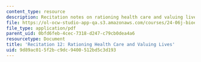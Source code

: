 ```yaml
---
content_type: resource
description: Recitation notes on rationing health care and valuing lives.
file: https://ol-ocw-studio-app-qa.s3.amazonaws.com/courses/24-06j-bioethics-spring-2009/9d89ac015f2bc9dc9400512bd5c3d193_MIT24_06Js09_rec12.pdf
file_type: application/pdf
parent_uid: 0bfd6feb-4cec-7318-d247-c79cb0dea4a6
resourcetype: Document
title: 'Recitation 12: Rationing Health Care and Valuing Lives'
uid: 9d89ac01-5f2b-c9dc-9400-512bd5c3d193
---
```

